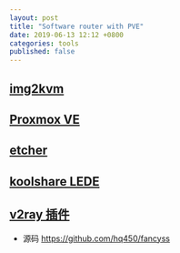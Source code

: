 ```yaml
---
layout: post
title: "Software router with PVE"
date: 2019-06-13 12:12 +0800
categories: tools
published: false
---
```


## [img2kvm](http://dl.everun.top/softwares/utilities/img2kvm/img2kvm)

## [Proxmox VE](https://www.proxmox.com/en/downloads)

## [etcher](https://www.balena.io/etcher/)

## [koolshare LEDE](https://firmware.koolshare.cn/LEDE_X64_fw867/)

## [v2ray 插件](https://github.com/hq450/fancyss_history_package/tree/master/fancyss_X64)
- 源码 https://github.com/hq450/fancyss